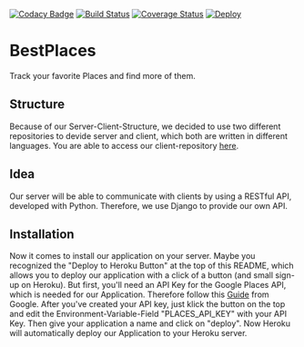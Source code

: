 [![Codacy Badge](https://api.codacy.com/project/badge/Grade/7f10b5a255ba4b1cb7ec9494b6f29c7c)](https://www.codacy.com/app/kolb.marco/bestplaces-server?utm_source=github.com&utm_medium=referral&utm_content=anonfreak/bestplaces-server&utm_campaign=badger)
[![Build Status](https://travis-ci.org/anonfreak/bestplaces-server.svg?branch=master)](https://travis-ci.org/anonfreak/bestplaces-server)
[![Coverage Status](https://coveralls.io/repos/github/anonfreak/bestplaces-server/badge.svg?branch=master)](https://coveralls.io/github/anonfreak/bestplaces-server?branch=master)
[![Deploy](https://www.herokucdn.com/deploy/button.svg)](https://heroku.com/deploy?template=https://github.com/heroku/node-js-sample)
# BestPlaces
Track your favorite Places and find more of them.
## Structure
Because of our Server-Client-Structure, we decided to use two different repositories to devide server and client, which both are written in different languages. You are able to access our client-repository [here](http://github.com/anonfreak/bestplaces-client).
## Idea
Our server will be able to communicate with clients by using a RESTful API, developed with Python. Therefore, we use Django to provide our own API.


## Installation
Now it comes to install our application on your server. Maybe you recognized the "Deploy to Heroku Button" at the top of this README, which allows you to deploy our application with a click of a button (and small sign-up on Heroku). But first, you'll need an API Key for the Google Places API, which is needed for our Application. Therefore follow this [Guide](https://developers.google.com/places/web-service/get-api-key?hl=de) from Google.
After you've created your API key, just klick the button on the top and edit the Environment-Variable-Field "PLACES_API_KEY" with your API Key. Then give your application a name and click on "deploy". Now Heroku will automatically deploy our Application to your Heroku server.
